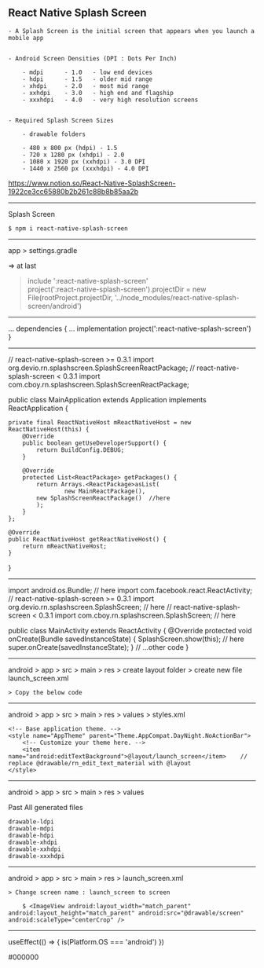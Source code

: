 ## React Native Splash Screen

    - A Splash Screen is the initial screen that appears when you launch a mobile app


    - Android Screen Densities (DPI : Dots Per Inch)

        - mdpi      - 1.0   - low end devices
        - hdpi      - 1.5   - older mid range
        - xhdpi     - 2.0   - most mid range
        - xxhdpi    - 3.0   - high end and flagship
        - xxxhdpi   - 4.0   - very high resolution screens


    - Required Splash Screen Sizes

        - drawable folders

        - 480 x 800 px (hdpi) - 1.5
        - 720 x 1280 px (xhdpi) - 2.0
        - 1080 x 1920 px (xxhdpi) - 3.0 DPI
        - 1440 x 2560 px (xxxhdpi) - 4.0 DPI

https://www.notion.so/React-Native-SplashScreen-1922ce3cc65880b2b261c88b8b85aa2b

---

Splash Screen

    $ npm i react-native-splash-screen

---

app > settings.gradle

=> at last
> include ':react-native-splash-screen'  
> project(':react-native-splash-screen').projectDir = new File(rootProject.projectDir, '../node_modules/react-native-splash-screen/android')

---

...
dependencies {
...
implementation project(':react-native-splash-screen')
}

---

// react-native-splash-screen >= 0.3.1
import org.devio.rn.splashscreen.SplashScreenReactPackage;
// react-native-splash-screen < 0.3.1
import com.cboy.rn.splashscreen.SplashScreenReactPackage;

public class MainApplication extends Application implements ReactApplication {

    private final ReactNativeHost mReactNativeHost = new ReactNativeHost(this) {
        @Override
        public boolean getUseDeveloperSupport() {
            return BuildConfig.DEBUG;
        }

        @Override
        protected List<ReactPackage> getPackages() {
            return Arrays.<ReactPackage>asList(
                    new MainReactPackage(),
            new SplashScreenReactPackage()  //here
            );
        }
    };

    @Override
    public ReactNativeHost getReactNativeHost() {
        return mReactNativeHost;
    }

}

---

import android.os.Bundle; // here
import com.facebook.react.ReactActivity;
// react-native-splash-screen >= 0.3.1
import org.devio.rn.splashscreen.SplashScreen; // here
// react-native-splash-screen < 0.3.1
import com.cboy.rn.splashscreen.SplashScreen; // here

public class MainActivity extends ReactActivity {
@Override
protected void onCreate(Bundle savedInstanceState) {
SplashScreen.show(this); // here
super.onCreate(savedInstanceState);
}
// ...other code
}

---

android > app > src > main > res > create layout folder > create new file launch_screen.xml

    > Copy the below code

<?xml version="1.0" encoding="utf-8"?>

<RelativeLayout xmlns:android="http://schemas.android.com/apk/res/android"
    android:orientation="vertical" android:layout_width="match_parent"
    android:layout_height="match_parent">
<ImageView android:layout_width="match_parent" android:layout_height="match_parent" android:src="@drawable/launch_screen" android:scaleType="centerCrop" />
</RelativeLayout>

---

android > app > src > main > res > values > styles.xml
<resources>

    <!-- Base application theme. -->
    <style name="AppTheme" parent="Theme.AppCompat.DayNight.NoActionBar">
        <!-- Customize your theme here. -->
        <item name="android:editTextBackground">@layout/launch_screen</item>    // replace @drawable/rn_edit_text_material with @layout
    </style>

</resources>

---

android > app > src > main > res > values

Past All generated files

    drawable-ldpi
    drawable-mdpi
    drawable-hdpi
    drawable-xhdpi
    drawable-xxhdpi
    drawable-xxxhdpi

---

android > app > src > main > res > launch_screen.xml

    > Change screen name : launch_screen to screen

    	$ <ImageView android:layout_width="match_parent" android:layout_height="match_parent" android:src="@drawable/screen" android:scaleType="centerCrop" />



---

useEffect(() => {
is(Platform.OS === 'android')
})

<?xml version="1.0" encoding="utf-8"?>
<resources>
    <color name="primary_dark">#000000</color>
</resources>
